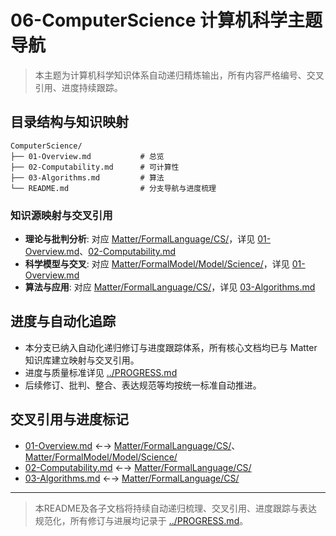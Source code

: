 # 06-ComputerScience 计算机科学主题导航

> 本主题为计算机科学知识体系自动递归精炼输出，所有内容严格编号、交叉引用、进度持续跟踪。

## 目录结构与知识映射

```tree
ComputerScience/
├── 01-Overview.md           # 总览
├── 02-Computability.md      # 可计算性
├── 03-Algorithms.md         # 算法
└── README.md                # 分支导航与进度梳理
```

### 知识源映射与交叉引用

- **理论与批判分析**: 对应 [Matter/FormalLanguage/CS/](../../Matter/FormalLanguage/CS/)，详见 [01-Overview.md](01-Overview.md)、[02-Computability.md](02-Computability.md)
- **科学模型与交叉**: 对应 [Matter/FormalModel/Model/Science/](../../Matter/FormalModel/Model/Science/)，详见 [01-Overview.md](01-Overview.md)
- **算法与应用**: 对应 [Matter/FormalLanguage/CS/](../../Matter/FormalLanguage/CS/)，详见 [03-Algorithms.md](03-Algorithms.md)

## 进度与自动化追踪

- 本分支已纳入自动化递归修订与进度跟踪体系，所有核心文档均已与 Matter 知识库建立映射与交叉引用。
- 进度与质量标准详见 [../PROGRESS.md](../PROGRESS.md)
- 后续修订、批判、整合、表达规范等均按统一标准自动推进。

## 交叉引用与进度标记

- [01-Overview.md](01-Overview.md) ←→ [Matter/FormalLanguage/CS/](../../Matter/FormalLanguage/CS/)、[Matter/FormalModel/Model/Science/](../../Matter/FormalModel/Model/Science/)
- [02-Computability.md](02-Computability.md) ←→ [Matter/FormalLanguage/CS/](../../Matter/FormalLanguage/CS/)
- [03-Algorithms.md](03-Algorithms.md) ←→ [Matter/FormalLanguage/CS/](../../Matter/FormalLanguage/CS/)

---

> 本README及各子文档将持续自动递归梳理、交叉引用、进度跟踪与表达规范化，所有修订与进展均记录于 [../PROGRESS.md](../PROGRESS.md)。
